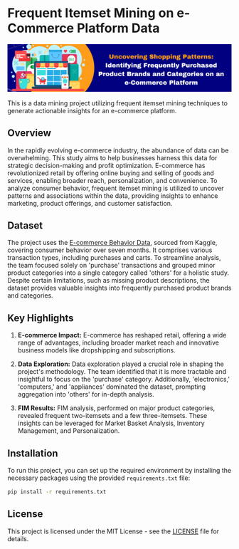 # Frequent Itemset Mining on e-Commerce Platform Data

![Title](title.png)

This is a data mining project utilizing frequent itemset mining techniques to generate actionable insights for an e-commerce platform.

## Overview

In the rapidly evolving e-commerce industry, the abundance of data can be overwhelming. This study aims to help businesses harness this data for strategic decision-making and profit optimization. E-commerce has revolutionized retail by offering online buying and selling of goods and services, enabling broader reach, personalization, and convenience. To analyze consumer behavior, frequent itemset mining is utilized to uncover patterns and associations within the data, providing insights to enhance marketing, product offerings, and customer satisfaction.

## Dataset

The project uses the [E-commerce Behavior Data](https://www.kaggle.com/datasets/mkechinov/ecommerce-behavior-data-from-multi-category-store), sourced from Kaggle, covering consumer behavior over seven months. It comprises various transaction types, including purchases and carts. To streamline analysis, the team focused solely on 'purchase' transactions and grouped minor product categories into a single category called 'others' for a holistic study. Despite certain limitations, such as missing product descriptions, the dataset provides valuable insights into frequently purchased product brands and categories.

## Key Highlights

1. **E-commerce Impact:** E-commerce has reshaped retail, offering a wide range of advantages, including broader market reach and innovative business models like dropshipping and subscriptions.

3. **Data Exploration:** Data exploration played a crucial role in shaping the project's methodology. The team identified that it is more tractable and insightful to focus on the 'purchase' category. Additionally, 'electronics,' 'computers,' and 'appliances' dominated the dataset, prompting aggregation into 'others' for in-depth analysis.

4. **FIM Results:** FIM analysis, performed on major product categories, revealed frequent two-itemsets and a few three-itemsets. These insights can be leveraged for Market Basket Analysis, Inventory Management, and Personalization.

## Installation

To run this project, you can set up the required environment by installing the necessary packages using the provided `requirements.txt` file:
```bash
pip install -r requirements.txt
```

## License

This project is licensed under the MIT License - see the [LICENSE](LICENSE) file for details.